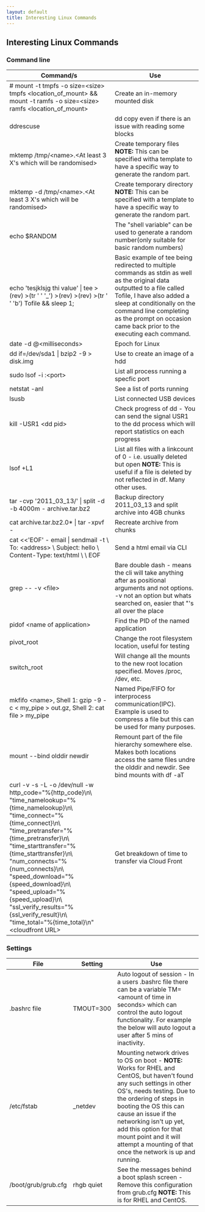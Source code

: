 ```yaml
---
layout: default
title: Interesting Linux Commands
---
```


## Interesting Linux Commands

### Command line

| Command/s | Use |
| --- | --- |
| # mount -t  tmpfs -o size=\<size\> tmpfs \<location_of_mount\> && mount -t  ramfs -o size=\<size\> ramfs \<location_of_mount\> | Create an in-memory mounted disk |
| ddrescuse | dd copy even if there is an issue with reading some blocks |
| mktemp /tmp/\<name\>.\<At least 3 X's which will be randomised\> | Create temporary files **NOTE:** This can be specified witha template to have a specific way to generate the random part. |
| mktemp -d /tmp/\<name\>.\<At least 3 X's which will be randomised\> | Create temporary directory **NOTE:** This can be specified with a template to have a specific way to generate the random part. |
| echo $RANDOM | The "shell variable" can be used to generate a random number(only suitable for basic random numbers) |
| echo 'tesjklsjg thi value' \| tee >(rev) >(tr ' ' '_') >(rev) >(rev) >(tr ' ' 'b') Tofile && sleep 1; | Basic example of tee being redirected to multiple commands as stdin as well as the original data outputted to a file called Tofile, I have also added a sleep at conditionally on the command line completing as the prompt on occasion came back prior to the executing each command. |
| date -d @\<milliseconds\> | Epoch for Linux |
| dd if=/dev/sda1 \| bzip2 -9 > disk.img | Use to create an image of a hdd |
| sudo lsof -i :\<port\> | List all process running a specfic port |
| netstat -anl | See a list of ports running |
| lsusb | List connected USB devices |
| kill -USR1 \<dd pid\> | Check progress of dd - You can send the signal USR1 to the dd process which will report statistics on each progress |
| lsof +L1 | List all files with a linkcount of 0 - i.e. usually deleted but open **NOTE:** This is useful if a file is deleted by not reflected in df. Many other uses. |
| tar -cvp '2011_03_13/' \| split -d -b 4000m - archive.tar.bz2 | Backup directory 2011_03_13 and split archive into 4GB chunks |
| cat archive.tar.bz2.0* \| tar -xpvf - | Recreate archive from chunks |
| cat <<'EOF' - email \| sendmail -t \\ To: \<address\> \\ Subject: hello \\ Content-Type: text/html \\ \\ EOF | Send a html email via CLI |
| grep \-\- -v \<file\> | Bare double dash - means the cli will take anything after as positional arguments and not options. -v not an option but whats searched on, easier that "'s all over the place |
| pidof \<name of application\> | Find the PID of the named application |
| pivot_root | Change the root filesystem location, useful for testing |
| switch_root | Will change all the mounts to the new root location specified. Moves /proc, /dev, etc. |
| mkfifo \<name\>, Shell 1: gzip -9 -c < my_pipe > out.gz, Shell 2: cat file > my_pipe | Named Pipe/FIFO for interprocess communication(IPC). Example is used to compress a file but this can be used for many purposes. |
| mount --bind olddir newdir | Remount part of the file hierarchy somewhere else. Makes both locations access the same files undre the olddir and newdir. See bind mounts with df -aT|
| curl -v -s -L -o /dev/null -w http_code="%{http_code}\n\  "time_namelookup="%{time_namelookup}\n\  "time_connect="%{time_connect}\n\   "time_pretransfer="%{time_pretransfer}\n\ "time_starttransfer="%{time_starttransfer}\n\  "num_connects="%{num_connects}\n\   "speed_download="%{speed_download}\n\  "speed_upload="%{speed_upload}\n\  "ssl_verify_results="%{ssl_verify_result}\n\  "time_total="%{time_total}\n" \<cloudfront URL\> | Get breakdown of time to transfer via Cloud Front |


### Settings

| File | Setting | Use |
| --- | --- | --- |
| .bashrc file | TMOUT=300 | Auto logout of session - In a users .bashrc file there can be a variable TM=\<amount of time in seconds\> which can control the auto logout functionality. For example the below will auto logout a user after 5 mins of inactivity. |
| /etc/fstab | _netdev | Mounting network drives to OS on boot - **NOTE:** Works for RHEL and CentOS, but haven't found any such settings in other OS's, needs testing. Due to the ordering of steps in booting the OS this can cause an issue if the networking isn't up yet, add this option for that mount point and it will attempt a mounting of that once the network is up and running. |
| /boot/grub/grub.cfg | rhgb quiet | See the messages behind a boot splash screen - Remove this configuration from grub.cfg **NOTE:** This is for RHEL and CentOS. |
